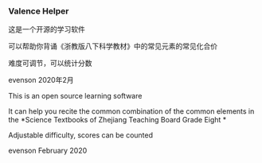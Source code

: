 ### Valence Helper



这是一个开源的学习软件

可以帮助你背诵《浙教版八下科学教材》中的常见元素的常见化合价

难度可调节，可以统计分数

evenson 2020年2月



This is an open source learning software

It can help you recite the common combination of the common elements in the *Science Textbooks of Zhejiang Teaching Board Grade Eight * 

Adjustable difficulty, scores can be counted

evenson February 2020
